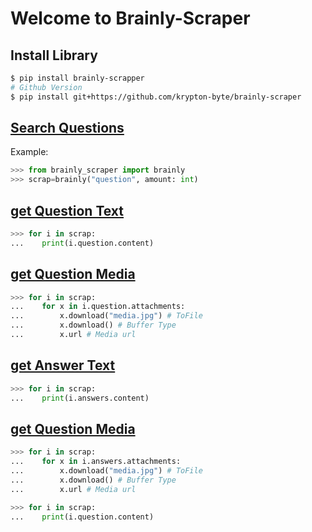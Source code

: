 # Welcome to Brainly-Scraper


## Install Library
```bash
$ pip install brainly-scrapper
# Github Version
$ pip install git+https://github.com/krypton-byte/brainly-scraper
```

## <u>Search Questions </u>

Example:
```python
>>> from brainly_scraper import brainly
>>> scrap=brainly("question", amount: int)
```
## <u> get Question Text</u>
```python
>>> for i in scrap:
...    print(i.question.content)
```
## <u> get Question Media</u>
```python
>>> for i in scrap:
...    for x in i.question.attachments:
...        x.download("media.jpg") # ToFile
...        x.download() # Buffer Type
...        x.url # Media url
```
## <u> get Answer Text</u>
```python
>>> for i in scrap:
...    print(i.answers.content)
```
## <u> get Question Media</u>
```python
>>> for i in scrap:
...    for x in i.answers.attachments:
...        x.download("media.jpg") # ToFile
...        x.download() # Buffer Type
...        x.url # Media url
```
```python
>>> for i in scrap:
...    print(i.question.content)
```
